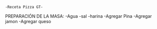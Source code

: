     -Receta Pizza GT-

PREPARACIÓN DE LA MASA:
-Agua
-sal
-harina
-Agregar Pina
-Agregar jamon
-Agregar queso
